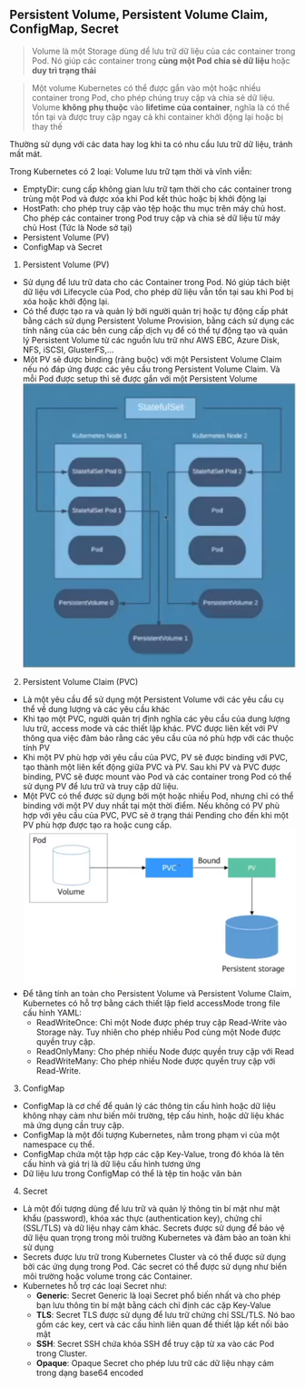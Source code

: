 ## Persistent Volume, Persistent Volume Claim, ConfigMap, Secret
> Volume là một Storage dùng dể lưu trữ dữ liệu của các container trong Pod. Nó giúp các container trong **cùng một Pod** **chia sẻ dữ liệu** hoặc **duy trì trạng thái**

> Một volume Kubernetes có thể được gắn vào một hoặc nhiều container trong Pod, cho phép chúng truy cập và chia sẻ dữ liệu. Volume **không phụ thuộc** vào **lifetime của container**, nghĩa là có thể tồn tại và được truy cập ngay cả khi container khởi động lại hoặc bị thay thế

Thường sử dụng với các data hay log khi ta có nhu cầu lưu trữ dữ liệu, tránh mất mát.

Trong Kubernetes có 2 loại: Volume lưu trữ tạm thời và vĩnh viễn:
- EmptyDir: cung cấp không gian lưu trữ tạm thời cho các container trong trùng một Pod và được xóa khi Pod kết thúc hoặc bị khởi động lại
- HostPath: cho phép truy cập vào tệp hoặc thu mục trên máy chủ host. Cho phép các container trong Pod truy cập và chia sẻ dữ liệu từ máy chủ Host (Tức là Node sở tại)
- Persistent Volume (PV)
- ConfigMap và Secret

1. Persistent Volume (PV)
- Sử dụng để lưu trữ data cho các Container trong Pod. Nó giúp tách biệt dữ liệu với Lifecycle của Pod, cho phép dữ liệu vẫn tồn tại sau khi Pod bị xóa hoặc khởi động lại.
- Có thể được tạo ra và quản lý bởi người quản trị hoặc tự động cấp phát bằng cách sử dụng Persistent Volume Provision, bằng cách sử dụng các tính năng của các bên cung cấp dịch vụ để có thể tự động tạo và quản lý Persistent Volume từ các nguồn lưu trữ như AWS EBC, Azure Disk, NFS, iSCSI, GlusterFS,...
- Một PV sẽ được binding (ràng buộc) với một Persistent Volume Claim nếu nó đáp ứng được các yêu cầu trong Persistent Volume Claim. Và mỗi Pod được setup thì sẽ được gắn với một Persistent Volume
![Alt text](images/persistent-volume.png)

2. Persistent Volume Claim (PVC)
- Là một yêu cầu để sử dụng một Persistent Volume với các yêu cầu cụ thể về dung lượng và các yêu cầu khác
- Khi tạo một PVC, người quản trị định nghĩa các yêu cầu của dung lượng lưu trữ, access mode và các thiết lập khác. PVC được liên kết với PV thông qua việc đảm bảo rằng các yêu cầu của nó phù hợp với các thuộc tính PV
- Khi một PV phù hợp với yêu cầu của PVC, PV sẽ được binding với PVC, tạo thành một liên kết động giữa PVC và PV. Sau khi PV và PVC được binding, PVC sẽ được mount vào Pod và các container trong Pod có thể sử dụng PV để lưu trữ và truy cập dữ liệu.
- Một PVC có thể được sử dụng bởi một hoặc nhiều Pod, nhưng chỉ có thể binding với một PV duy nhất tại một thời điểm. Nếu không có PV phù hợp với yêu cầu của PVC, PVC sẽ ở trạng thái Pending cho đến khi một PV phù hợp được tạo ra hoặc cung cấp.
![Alt text](images/pvc.png)
- Để tăng tính an toàn cho Persistent Volume và Persistent Volume Claim, Kubernetes có hỗ trợ bằng cách thiết lập field accessMode trong file cấu hình YAML:
    - ReadWriteOnce: Chỉ một Node được phép truy cập Read-Write vào Storage này. Tuy nhiên cho phép nhiều Pod cùng một Node được quyền truy cập.
    - ReadOnlyMany: Cho phép nhiều Node được quyền truy cập với Read
    - ReadWriteMany: Cho phép nhiều Node được quyền truy cập với Read-Write.
3. ConfigMap
- ConfigMap là cơ chế để quản lý các thông tin cấu hình hoặc dữ liệu không nhạy cảm như biến môi trường, tệp cấu hình, hoặc dữ liệu khác mà ứng dụng cần truy cập.
- ConfigMap là một đối tượng Kubernetes, nằm trong phạm vi của một namespace cụ thể.
- ConfigMap chứa một tập hợp các cặp Key-Value, trong đó khóa là tên cấu hình và giá trị là dữ liệu cấu hình tương ứng
- Dữ liệu lưu trong ConfigMap có thể là tệp tin hoặc văn bản
4. Secret
- Là một đối tượng dùng để lưu trữ và quản lý thông tin bí mật như mật khẩu (password), khóa xác thực (authentication key), chứng chỉ (SSL/TLS) và dữ liệu nhạy cảm khác. Secrets được sử dụng để bảo vệ dữ liệu quan trọng trong môi trường Kubernetes và đảm bảo an toàn khi sử dụng
- Secrets được lưu trữ trong Kubernetes Cluster và có thể được sử dụng bởi các ứng dụng trong Pod. Các secret có thể được sử dụng như biến môi trường hoặc volume trong các Container.
- Kubernetes hỗ trợ các loại Secret như:
    - **Generic**: Secret Generic là loại Secret phổ biến nhất và cho phép bạn lưu thông tin bí mật bằng cách chỉ định các cặp Key-Value
    - **TLS**: Secret TLS được sử dụng để lưu trữ chứng chỉ SSL/TLS. Nó bao gồm các key, cert và các cấu hình liên quan để thiết lập kết nối bảo mật
    - **SSH**: Secret SSH chứa khóa SSH để truy cập từ xa vào các Pod trong Cluster.
    - **Opaque**: Opaque Secret cho phép lưu trữ các dữ liệu nhạy cảm trong dạng base64 encoded